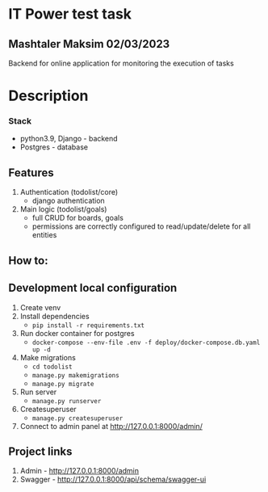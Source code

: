 # IT Power test task #


## Mashtaler Maksim 02/03/2023
Backend for online application for monitoring the execution of tasks

# Description #


### Stack ###
- python3.9, Django - backend
- Postgres - database


## Features ##

1. Authentication (todolist/core)
   - django authentication
2. Main logic (todolist/goals)
   - full CRUD for boards, goals 
   - permissions are correctly configured to read/update/delete for all entities


## How to: ##

## Development local configuration ##
1) Create venv
2) Install dependencies
   - `pip install -r requirements.txt`
3) Run docker container for postgres
   - `docker-compose --env-file .env -f deploy/docker-compose.db.yaml up -d`
4) Make migrations
   - `cd todolist`
   - `manage.py makemigrations`
   - `manage.py migrate`
5) Run server 
   - `manage.py runserver`
6) Createsuperuser
   - `manage.py createsuperuser`
7) Connect to admin panel at http://127.0.0.1:8000/admin/


## Project links
1) Admin - http://127.0.0.1:8000/admin
2) Swagger - http://127.0.0.1:8000/api/schema/swagger-ui